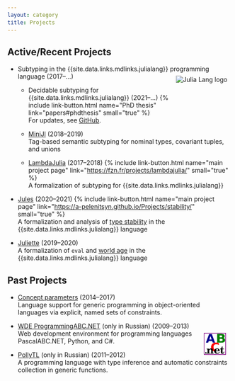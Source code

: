 ```yaml
---
layout: category
title: Projects
---
```


## Active/Recent Projects

* Subtyping in the {{site.data.links.mdlinks.julialang}}
  programming language (2017–…)
  <a href="https://julialang.org/" target="_blank">
  <img src="img/julia-logo.svg" alt="Julia Lang logo"
    style="height: 60px; float: right; margin: 0.5em; vertical-align: middle; display: inline-block"/>
  </a>
  
  - Decidable subtyping for {{site.data.links.mdlinks.julialang}} (2021–…)
    {% include link-button.html name="PhD thesis"
      link="papers#phdthesis" small="true" %}  
    For updates, see [GitHub](https://github.com/prl-julia/jb-thesis).

  - [MiniJl](/projects/minijl) (2018–2019)  
    Tag-based semantic subtyping for nominal types, covariant tuples, and unions

  - [LambdaJulia](/projects/lambda-julia) (2017–2018)
    {% include link-button.html name="main project page"
      link="https://fzn.fr/projects/lambdajulia/" small="true" %}  
    A formalization of subtyping for {{site.data.links.mdlinks.julialang}}

* [Jules](/projects/jules) (2020–2021)
  {% include link-button.html name="main project page"
    link="https://a-pelenitsyn.github.io/Projects/stability/" small="true" %}  
  A formalization and analysis of [type stability]({{site.data.links.websites.typestability}}) in the {{site.data.links.mdlinks.julialang}} language

* [Juliette](projects/juliette) (2019–2020)  
  A formalization of `eval` and
  [world age]({{site.data.links.websites.worldage}})
  in the {{site.data.links.mdlinks.julialang}} language

## Past Projects

* [Concept parameters](/projects/concepts) (2014–2017)  
  Language support for generic programming in object-oriented languages
  via explicit, named sets of constraints.

* [WDE ProgrammingABC.NET](/projects/wde) (only in Russian) (2009–2013)  
  <a href="{{site.data.links.websites.pascalabc}}" target="_blank">
    <img src="img/pabcnet-logo.png" alt="PascalABC.NET logo"
      style="height: 50px; float: right; margin: 0.5em; margin-right: 0.75em; vertical-align: middle; display: inline-block"/>
  </a>
  Web development environment for programming languages
  PascalABC.NET, Python, and C\#.

* [PollyTL](/projects/pollyTL) (only in Russian) (2011–2012)  
  A programming language with type inference and
  automatic constraints collection in generic functions.
